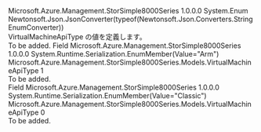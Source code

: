 <Type Name="VirtualMachineApiType" FullName="Microsoft.Azure.Management.StorSimple8000Series.Models.VirtualMachineApiType">
  <TypeSignature Language="C#" Value="public enum VirtualMachineApiType" />
  <TypeSignature Language="ILAsm" Value=".class public auto ansi sealed VirtualMachineApiType extends System.Enum" />
  <TypeSignature Language="DocId" Value="T:Microsoft.Azure.Management.StorSimple8000Series.Models.VirtualMachineApiType" />
  <TypeSignature Language="VB.NET" Value="Public Enum VirtualMachineApiType" />
  <TypeSignature Language="F#" Value="type VirtualMachineApiType = " />
  <AssemblyInfo>
    <AssemblyName>Microsoft.Azure.Management.StorSimple8000Series</AssemblyName>
    <AssemblyVersion>1.0.0.0</AssemblyVersion>
  </AssemblyInfo>
  <Base>
    <BaseTypeName>System.Enum</BaseTypeName>
  </Base>
  <Attributes>
    <Attribute>
      <AttributeName>Newtonsoft.Json.JsonConverter(typeof(Newtonsoft.Json.Converters.StringEnumConverter))</AttributeName>
    </Attribute>
  </Attributes>
  <Docs>
    <summary>
            VirtualMachineApiType の値を定義します。
            </summary>
    <remarks>To be added.</remarks>
  </Docs>
  <Members>
    <Member MemberName="Arm">
      <MemberSignature Language="C#" Value="Arm" />
      <MemberSignature Language="ILAsm" Value=".field public static literal valuetype Microsoft.Azure.Management.StorSimple8000Series.Models.VirtualMachineApiType Arm = int32(1)" />
      <MemberSignature Language="DocId" Value="F:Microsoft.Azure.Management.StorSimple8000Series.Models.VirtualMachineApiType.Arm" />
      <MemberSignature Language="VB.NET" Value="Arm" />
      <MemberSignature Language="F#" Value="Arm = 1" Usage="Microsoft.Azure.Management.StorSimple8000Series.Models.VirtualMachineApiType.Arm" />
      <MemberType>Field</MemberType>
      <AssemblyInfo>
        <AssemblyName>Microsoft.Azure.Management.StorSimple8000Series</AssemblyName>
        <AssemblyVersion>1.0.0.0</AssemblyVersion>
      </AssemblyInfo>
      <Attributes>
        <Attribute>
          <AttributeName>System.Runtime.Serialization.EnumMember(Value="Arm")</AttributeName>
        </Attribute>
      </Attributes>
      <ReturnValue>
        <ReturnType>Microsoft.Azure.Management.StorSimple8000Series.Models.VirtualMachineApiType</ReturnType>
      </ReturnValue>
      <MemberValue>1</MemberValue>
      <Docs>
        <summary>To be added.</summary>
      </Docs>
    </Member>
    <Member MemberName="Classic">
      <MemberSignature Language="C#" Value="Classic" />
      <MemberSignature Language="ILAsm" Value=".field public static literal valuetype Microsoft.Azure.Management.StorSimple8000Series.Models.VirtualMachineApiType Classic = int32(0)" />
      <MemberSignature Language="DocId" Value="F:Microsoft.Azure.Management.StorSimple8000Series.Models.VirtualMachineApiType.Classic" />
      <MemberSignature Language="VB.NET" Value="Classic" />
      <MemberSignature Language="F#" Value="Classic = 0" Usage="Microsoft.Azure.Management.StorSimple8000Series.Models.VirtualMachineApiType.Classic" />
      <MemberType>Field</MemberType>
      <AssemblyInfo>
        <AssemblyName>Microsoft.Azure.Management.StorSimple8000Series</AssemblyName>
        <AssemblyVersion>1.0.0.0</AssemblyVersion>
      </AssemblyInfo>
      <Attributes>
        <Attribute>
          <AttributeName>System.Runtime.Serialization.EnumMember(Value="Classic")</AttributeName>
        </Attribute>
      </Attributes>
      <ReturnValue>
        <ReturnType>Microsoft.Azure.Management.StorSimple8000Series.Models.VirtualMachineApiType</ReturnType>
      </ReturnValue>
      <MemberValue>0</MemberValue>
      <Docs>
        <summary>To be added.</summary>
      </Docs>
    </Member>
  </Members>
</Type>